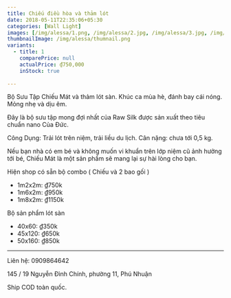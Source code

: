 ```yaml
---
title: Chiếu điều hòa và thảm lót
date: 2018-05-11T22:35:06+05:30
categories: [Wall Light]
images: [/img/alessa/1.png, /img/alessa/2.jpg, /img/alessa/3.jpg, /img/alessa/4.jpg, /img/alessa/5.jpg, /img/alessa/6.jpg]
thumbnailImage: /img/alessa/thumnail.png
variants: 
  - title: 1
    comparePrice: null
    actualPrice: ₫750,000
    inStock: true
  
---
```


Bộ Sưu Tập Chiếu Mát và thảm lót sàn. Khúc ca mùa hè, đánh bay cái nóng. Mỏng nhẹ và dịu êm.

Đây là bộ sưu tập mong đợi nhất của Raw Silk được sản xuất theo tiêu chuẩn nano Của Đức.

Công Dụng: Trải lót trên niệm, trải liều du lịch.
Cân nặng: chưa tới 0,5 kg.

Nếu bạn nhà có em bé và không muốn vi khuẩn trên lớp niệm cũ ảnh hưởng tới bé, Chiếu Mát là một sản phẩm sẽ mang lại sự hài lòng cho bạn.

Hiện shop có sẵn bộ combo ( Chiếu và 2 bao gối )

- 1m2x2m: ₫750k
- 1m6x2m: ₫950k
- 1m8x2m: ₫1150k

Bộ sản phẩm lót sàn

- 40x60: ₫350k
- 45x120: ₫650k
- 50x160: ₫850k
 
--- 
Liên hệ: 0909864642

145 / 19 Nguyễn Đình Chính, phường 11, Phú Nhuận

Ship COD toàn quốc.
